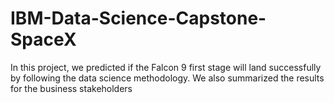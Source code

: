 # IBM-Data-Science-Capstone-SpaceX
In this project, we predicted if the Falcon 9 first stage will land successfully by following the data science methodology. We also summarized the results for the business stakeholders
